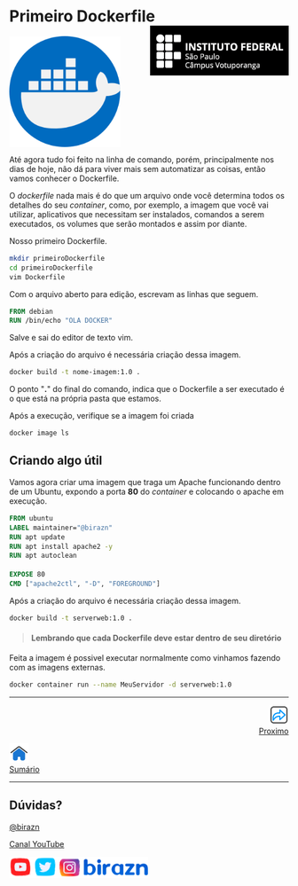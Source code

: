 # Primeiro Dockerfile <img align="right" src="../img/vtp_ifsp-pb.png" width="250">



<img align="center" src="../img/docker.png" width="200" />

Até agora tudo foi feito na linha de comando, porém, principalmente nos dias de hoje, não dá para viver mais sem automatizar as coisas, então vamos conhecer o Dockerfile.

O *dockerfile* nada mais é do que um arquivo onde você determina todos os detalhes do seu *container*, como, por exemplo, a imagem que você vai utilizar, aplicativos que necessitam ser instalados, comandos a serem executados, os volumes que serão montados e assim por diante.

Nosso primeiro Dockerfile.

```bash
mkdir primeiroDockerfile
cd primeiroDockerfile
vim Dockerfile
```

Com o arquivo aberto para edição, escrevam as linhas que seguem.

```Dockerfile
FROM debian
RUN /bin/echo "OLA DOCKER"
```

Salve e sai do editor de texto vim.

Após a criação do arquivo é necessária criação dessa imagem.

```bash
docker build -t nome-imagem:1.0 .
```

O ponto "**.**" do final do comando, indica que o Dockerfile a ser executado é o que está na própria pasta que estamos.

Após a execução, verifique se a imagem foi criada

```bash
docker image ls
```

## Criando algo útil

Vamos agora criar uma imagem que traga um Apache funcionando dentro de um Ubuntu, expondo a porta **80** do *container* e colocando o apache em execução.

```dockerfile
FROM ubuntu
LABEL maintainer="@birazn"
RUN apt update
RUN apt install apache2 -y
RUN apt autoclean

EXPOSE 80
CMD ["apache2ctl", "-D", "FOREGROUND"]
```

Após a criação do arquivo é necessária criação dessa imagem.

```bash
docker build -t serverweb:1.0 .
```

> #### Lembrando que cada Dockerfile deve estar dentro de seu diretório

Feita a imagem é possivel executar normalmente como vinhamos fazendo com as imagens externas.

```bash
docker container run --name MeuServidor -d serverweb:1.0
```



---
<p align="right">
  <a href="#">
     <img title="#" src="../img/seta-para-frente.png" width="35" />
  <br>
  Proximo
  </a>
</p> 

<p align="left">
<a href="https://github.com/birazn/IDS-IFSPVTP#sumário">
    <img src="../img/casa.png" width="35" />
  <br>
  Sumário
</a>
</p>

---

## Dúvidas?

[@birazn](https://www.instagram.com/birazn)

[Canal YouTube](https://www.youtube.com/birazn)

<img src="../img/birazn-social.png" width="250"/>
